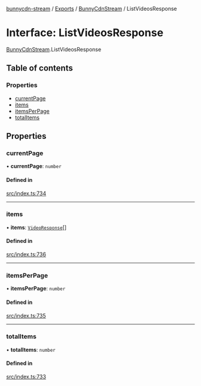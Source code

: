 [bunnycdn-stream](../README.md) / [Exports](../modules.md) / [BunnyCdnStream](../modules/BunnyCdnStream.md) / ListVideosResponse

# Interface: ListVideosResponse

[BunnyCdnStream](../modules/BunnyCdnStream.md).ListVideosResponse

## Table of contents

### Properties

- [currentPage](BunnyCdnStream.ListVideosResponse.md#currentpage)
- [items](BunnyCdnStream.ListVideosResponse.md#items)
- [itemsPerPage](BunnyCdnStream.ListVideosResponse.md#itemsperpage)
- [totalItems](BunnyCdnStream.ListVideosResponse.md#totalitems)

## Properties

### currentPage

• **currentPage**: `number`

#### Defined in

[src/index.ts:734](https://github.com/dan-online/bunnycdn-stream/blob/a0d1e0a/src/index.ts#L734)

___

### items

• **items**: [`VideoResponse`](BunnyCdnStream.VideoResponse.md)[]

#### Defined in

[src/index.ts:736](https://github.com/dan-online/bunnycdn-stream/blob/a0d1e0a/src/index.ts#L736)

___

### itemsPerPage

• **itemsPerPage**: `number`

#### Defined in

[src/index.ts:735](https://github.com/dan-online/bunnycdn-stream/blob/a0d1e0a/src/index.ts#L735)

___

### totalItems

• **totalItems**: `number`

#### Defined in

[src/index.ts:733](https://github.com/dan-online/bunnycdn-stream/blob/a0d1e0a/src/index.ts#L733)
